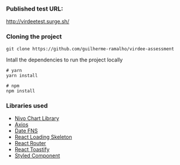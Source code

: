 ### Published test URL:

http://virdeetest.surge.sh/

### Cloning the project

```shell
git clone https://github.com/guilherme-ramalho/virdee-assessment
```

Intall the dependencies to run the project locally

```shell
# yarn
yarn install

# npm
npm install
```
### Libraries used

- [Nivo Chart Library](https://nivo.rocks/)
- [Axios](https://github.com/axios/axios)
- [Date FNS](https://date-fns.org/)
- [React Loading Skeleton](https://www.npmjs.com/package/react-loading-skeleton)
- [React Router](https://reactrouter.com/)
- [React Toastify](https://fkhadra.github.io/react-toastify/introduction)
- [Styled Component](https://styled-components.com/)

